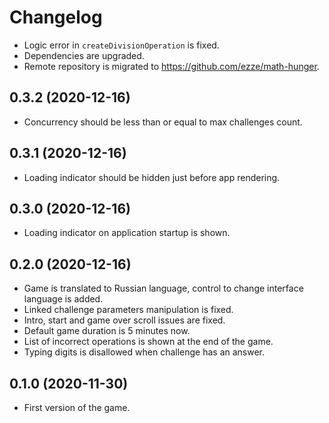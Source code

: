 # Changelog

- Logic error in `createDivisionOperation` is fixed.
- Dependencies are upgraded.
- Remote repository is migrated to https://github.com/ezze/math-hunger.

## 0.3.2 (2020-12-16)

- Concurrency should be less than or equal to max challenges count.

## 0.3.1 (2020-12-16)

- Loading indicator should be hidden just before app rendering.

## 0.3.0 (2020-12-16)

- Loading indicator on application startup is shown.

## 0.2.0 (2020-12-16)

- Game is translated to Russian language, control to change interface language is added.
- Linked challenge parameters manipulation is fixed.
- Intro, start and game over scroll issues are fixed.
- Default game duration is 5 minutes now.
- List of incorrect operations is shown at the end of the game.
- Typing digits is disallowed when challenge has an answer.

## 0.1.0 (2020-11-30)

- First version of the game.
